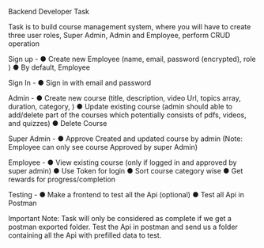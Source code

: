 Backend Developer Task

Task is to build course management system, where you will have to create three user roles, Super Admin, Admin and Employee, perform CRUD operation

Sign up -
● Create new Employee (name, email, password (encrypted), role )
● By default, Employee

Sign In -
● Sign in with email and password

Admin -
● Create new course (title, description, video Url, topics array, duration, category, )
● Update existing course (admin should able to add/delete part of the courses which potentially consists of pdfs, videos, and quizzes)
● Delete Course

Super Admin -
● Approve Created and updated course by admin (Note: Employee can only see course Approved by super Admin)

Employee -
● View existing course (only if logged in and approved by super admin)
● Use Token for login
● Sort course category wise
● Get rewards for progress/completion

Testing -
● Make a frontend to test all the Api (optional)
● Test all Api in Postman

Important Note: Task will only be considered as complete if we get a postman exported folder. Test the Api in postman and send us a folder containing all the Api with prefilled data to test.